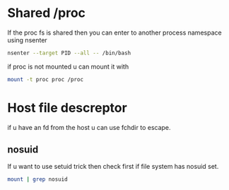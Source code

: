# Shared /proc

If the proc fs is shared then you can enter to another process namespace using nsenter
```bash
nsenter --target PID --all -- /bin/bash
```

if proc is not mounted u can mount it with
```bash
mount -t proc proc /proc
```

# Host file descreptor

if u have an fd from the host u can use fchdir to escape.

## nosuid

If u want to use setuid trick then check first if file system has nosuid set.
```bash
mount | grep nosuid
```